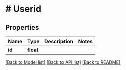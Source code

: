# # Userid

## Properties

Name | Type | Description | Notes
------------ | ------------- | ------------- | -------------
**id** | **float** |  | 

[[Back to Model list]](../../README.md#documentation-for-models) [[Back to API list]](../../README.md#documentation-for-api-endpoints) [[Back to README]](../../README.md)


